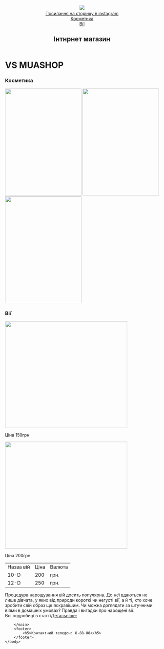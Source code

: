 <!DOCTYPE html>
<html>
    <head>
        <title>VS MUASHOP</title>
        <link rel="stylesheet" href="style.css"/>
    </head>
    <body>
        <header>
            <img src="https://encrypted-tbn0.gstatic.com/images?q=tbn:ANd9GcRveGbW1l92tckr1Ue9yvZ9oDqF1Vro96Rjp2Jan87ssQ&s"/>
            <a href="https://www.instagram.com/v_s_mua/"><br/>Посилання на сторінку в instagram</a><br/>
            <a href="#cosmetic">Косметика</a><br/>
            <a href="#eyelashes">Вії</a>
            <h2>Інтнрнет магазин</h2>
        </header>
        <main>
            <h1>VS MUASHOP</h1>
            <h3 id="cosmetic">Косметика</h3>
            <p><img src="https://pwa-api.eva.ua/img/homePage/0/0/source/2023-01-12_08-32-27_dtid_25879555-9EF1-4926-AF0B-93D4C62CF365.png" height="350px" width="250px"/>
            <img src="https://u.makeup.com.ua/m/mf/mfou39ky2tei.jpg" height="350px" width="250px"/>
            <img src="https://fakty.com.ua/wp-content/uploads/sites/3/2021/04/Kosmetyka-e1618581634211.jpg" height="350px" width="250px"/></p>
            <h3 id="eyelashes">Вії</h3>
            <p><img src="https://images.prom.ua/2994985888_w640_h640_nakladnye-resnitsy-shidi.jpg" height="350px" width="400px"/>
            <p>Ціна 150грн</p></p>
            <p><img src="https://u.makeup.com.ua/t/ti/tiggy96ccsw4.jpg" height="350px" width="400px"/>
            <p>Ціна 200грн</p>
            </p>
            <table>
            <tr>
                <td>Назва вій</td>
                <td>Ціна</td>
                <td>Валюта</td>
            </tr>
            <tr>
                <td>10-D</td>
                <td>200</td>
                <td>грн.</td>
            </tr>
            <tr>
                <td>12-D</td>
                <td>250</td>
                <td>грн.</td>
            </tr>
            </table>
            <p>Процедура нарощування вій досить популярна. До неї вдаються не лише дівчата, у яких від природи короткі чи негусті вії, а й ті, хто хоче зробити свій образ ще яскравішим. Чи можна доглядати за штучними віями в домашніх умовах? Правда і вигадки про нарощені вії.<br/> Всі подробиці в статті<a href="kodi-professional.ua/uk/blog/care-for-extended-eyelashes">Детальніше:</a></p>

        </main>
        <footer>
            <h5>Контактний телефон: 8-88-88</h5>
        </footer>
    </body>
</html>
